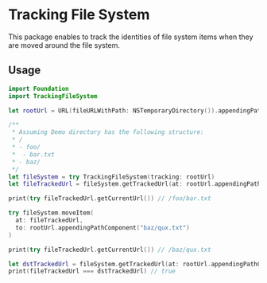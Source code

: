 # Tracking File System

This package enables to track the identities of file system items when they are moved around the file system.

## Usage

```swift
import Foundation
import TrackingFileSystem

let rootUrl = URL(fileURLWithPath: NSTemporaryDirectory()).appendingPathComponent("Demo")

/**
 * Assuming Demo directory has the following structure:
 * /
 * - foo/
 *  - bar.txt
 * - baz/
 */
let fileSystem = try TrackingFileSystem(tracking: rootUrl)
let fileTrackedUrl = fileSystem.getTrackedUrl(at: rootUrl.appendingPathComponent("foo/bar.txt"))!

print(try fileTrackedUrl.getCurrentUrl()) // /foo/bar.txt

try fileSystem.moveItem(
  at: fileTrackedUrl,
  to: rootUrl.appendingPathComponent("baz/qux.txt")
)

print(try fileTrackedUrl.getCurrentUrl()) // /baz/qux.txt

let dstTrackedUrl = fileSystem.getTrackedUrl(at: rootUrl.appendingPathComponent("baz/qux.txt"))!
print(fileTrackedUrl === dstTrackedUrl) // true
```

